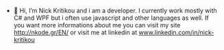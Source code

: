 - 👋 Hi, I’m Nick Kritikou and i am a developer. I currently work mostly with C# and WPF but i often use javascript and other languages as well. If you want more informations about me you can visit my site http://nkode.gr/EN/ or visit me at linkedin at www.linkedin.com/in/nick-kritikou

